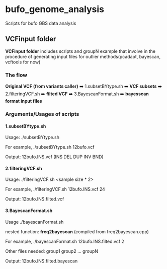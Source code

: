 # bufo_genome_analysis
Scripts for bufo GBS data analysis

## **VCFinput folder** 
**VCFinput folder** includes scripts and groupN example that involve in the procedure of generating input files for outlier methods(pcadapt, bayescan, vcftools for now)
### The flow 
**Original VCF (from variants caller)** ➡️ 1.subsetBYtype.sh ➡️ **VCF subsets** ➡️ 2.filteringVCF.sh ➡️ **filted VCF** ➡️ 3.BayescanFormat.sh ➡️ **bayesscan format input files**

### Arguments/Usages of scripts
#### 1.subsetBYtype.sh
Usage: ./subsetBYtype.sh <original VCF>

For example, ./subsetBYtype.sh 12bufo.vcf

Output: 12bufo.INS.vcf (INS DEL DUP INV BND)

#### 2.filteringVCF.sh
Usage: ./filteringVCF.sh <one type VCF> <sample size * 2>

For example, ./filteringVCF.sh 12bufo.INS.vcf 24

Output: 12bufo.INS.filted.vcf

#### 3.BayescanFormat.sh
Usage ./bayescanFormat.sh <filted vcf> <group number> 

nested function: **freq2bayescan** (compiled from freq2bayescan.cpp)

For example, ./bayescanFormat.sh 12bufo.INS.filted.vcf 2

Other files needed: group1 group2 ... groupN

Output: 12bufo.INS.filted.bayescan
